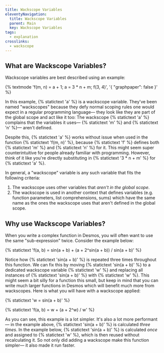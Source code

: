 ```yaml
---
title: Wackscope Variables
eleventyNavigation:
  title: Wackscope Variables
  parent: Main
  key: Wackscope Variables
tags:
  - explanation
crosslinks:
  - wackscope
---
```


## What are Wackscope Variables?

Wackscope variables are best described using an example:

{% textmode 'f(m, n) = a + 1; a = 3 * n + m; f(3, 4)', '{ "graphpaper": false }' %}

In this example, {% statictext 'a' %} is a wackscope variable. They've been named "wackscopes" because they defy normal scoping rules one would expect in a regular programming language&mdash; they look like they are part of the global scope and act like it too: The wackscope {% statictext 'a' %} complains that the variables it uses&mdash; {% statictext 'm' %} and {% statictext 'n' %}&mdash; aren't defined.

Despite this, {% statictext 'a' %} works without issue when used in the function {% statictext 'f(m, n)' %}, because {% statictext 'f' %} defines both {% statictext 'm' %} and {% statictext 'n' %} for it. This might seem super counterintuitive for people already familiar with programming. However, think of it like you're directly substituting in {% statictext '3 * n + m' %} for {% statictext 'a' %}.

In general, a "wackscope" variable is any such variable that fits the following criteria:

1. The wackscope uses other variables that _aren't in the global scope_.
2. The wackscope is used in another context that defines variables (e.g. function parameters, list comprehensions, sums) which have the same name as the ones the wackscope uses that aren't defined in the global scope.

## Why use Wackscope Variables?

When you write a complex function in Desmos, you will often want to use the same "sub-expression" twice. Consider the example below:

{% statictext 'f(a, b) = sin(a + b) + (a + 2^sin(a + b)) / sin(a + b)' %}

Notice how {% statictext 'sin(a + b)' %} is repeated three times throughout this function. We can fix this by moving {% statictext 'sin(a + b)' %} to a dedicated wackscope variable {% statictext 'w' %} and replacing all instances of {% statictext 'sin(a + b)' %} with {% statictext 'w' %}. This might seem a bit silly for a function this small, but keep in mind that you can write much larger functions in Desmos which will benefit much more from wackscopes. Here is what you will have with a wackscope applied:

{% statictext 'w = sin(a + b)' %}

{% statictext 'f(a, b) = w + (a + 2^w) / w' %}

As you can see, this example is a lot simpler. It's also a lot more performant&mdash; in the example above, {% statictext 'sin(a + b)' %} is calculated _three times_. In the example below, {% statictext 'sin(a + b)' %} is calculated _once_ and assigned to {% statictext 'w' %}, which is then reused without recalculating it. So not only did adding a wackscope make this function simpler&mdash; it also made it run faster.
